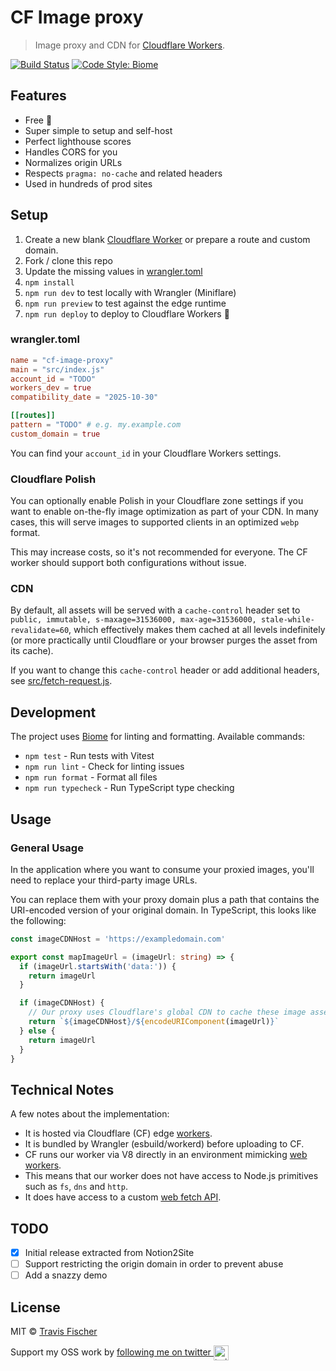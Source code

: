 # CF Image proxy

> Image proxy and CDN for [Cloudflare Workers](https://workers.cloudflare.com).

[![Build Status](https://github.com/transitive-bullshit/cf-image-proxy/actions/workflows/build.yml/badge.svg)](https://github.com/transitive-bullshit/cf-image-proxy/actions/workflows/build.yml) [![Code Style: Biome](https://img.shields.io/badge/code_style-biome-60a5fa.svg)](https://biomejs.dev)

## Features

- Free 💪
- Super simple to setup and self-host
- Perfect lighthouse scores
- Handles CORS for you
- Normalizes origin URLs
- Respects `pragma: no-cache` and related headers
- Used in hundreds of prod sites

## Setup

1. Create a new blank [Cloudflare Worker](https://workers.cloudflare.com) or prepare a route and custom domain.
2. Fork / clone this repo
3. Update the missing values in [wrangler.toml](./wrangler.toml)
4. `npm install`
5. `npm run dev` to test locally with Wrangler (Miniflare)
6. `npm run preview` to test against the edge runtime
7. `npm run deploy` to deploy to Cloudflare Workers 💪

### wrangler.toml

```toml
name = "cf-image-proxy"
main = "src/index.js"
account_id = "TODO"
workers_dev = true
compatibility_date = "2025-10-30"

[[routes]]
pattern = "TODO" # e.g. my.example.com
custom_domain = true
```

You can find your `account_id` in your Cloudflare Workers settings.

### Cloudflare Polish

You can optionally enable Polish in your Cloudflare zone settings if you want to enable on-the-fly image optimization as part of your CDN. In many cases, this will serve images to supported clients in an optimized `webp` format.

This may increase costs, so it's not recommended for everyone. The CF worker should support both configurations without issue.

### CDN

By default, all assets will be served with a `cache-control` header set to `public, immutable, s-maxage=31536000, max-age=31536000, stale-while-revalidate=60`, which effectively makes them cached at all levels indefinitely (or more practically until Cloudflare or your browser purges the asset from its cache).

If you want to change this `cache-control` header or add additional headers, see [src/fetch-request.js](./src/fetch-request.js).

## Development

The project uses [Biome](https://biomejs.dev) for linting and formatting. Available commands:

- `npm test` - Run tests with Vitest
- `npm run lint` - Check for linting issues
- `npm run format` - Format all files
- `npm run typecheck` - Run TypeScript type checking

## Usage

### General Usage

In the application where you want to consume your proxied images, you'll need to replace your third-party image URLs.

You can replace them with your proxy domain plus a path that contains the URI-encoded version of your original domain. In TypeScript, this looks like the following:

```ts
const imageCDNHost = 'https://exampledomain.com'

export const mapImageUrl = (imageUrl: string) => {
  if (imageUrl.startsWith('data:')) {
    return imageUrl
  }

  if (imageCDNHost) {
    // Our proxy uses Cloudflare's global CDN to cache these image assets
    return `${imageCDNHost}/${encodeURIComponent(imageUrl)}`
  } else {
    return imageUrl
  }
}
```

## Technical Notes

A few notes about the implementation:

- It is hosted via Cloudflare (CF) edge [workers](https://workers.cloudflare.com).
- It is bundled by Wrangler (esbuild/workerd) before uploading to CF.
- CF runs our worker via V8 directly in an environment mimicking [web workers](https://developer.mozilla.org/en-US/docs/Web/API/Web_Workers_API).
- This means that our worker does not have access to Node.js primitives such as `fs`, `dns` and `http`.
- It does have access to a custom [web fetch API](https://developer.mozilla.org/en-US/docs/Web/API/Fetch_API).

## TODO

- [x] Initial release extracted from Notion2Site
- [ ] Support restricting the origin domain in order to prevent abuse
- [ ] Add a snazzy demo

## License

MIT © [Travis Fischer](https://transitivebullsh.it)

Support my OSS work by <a href="https://twitter.com/transitive_bs">following me on twitter <img src="https://storage.googleapis.com/saasify-assets/twitter-logo.svg" alt="twitter" height="24px" align="center"></a>
